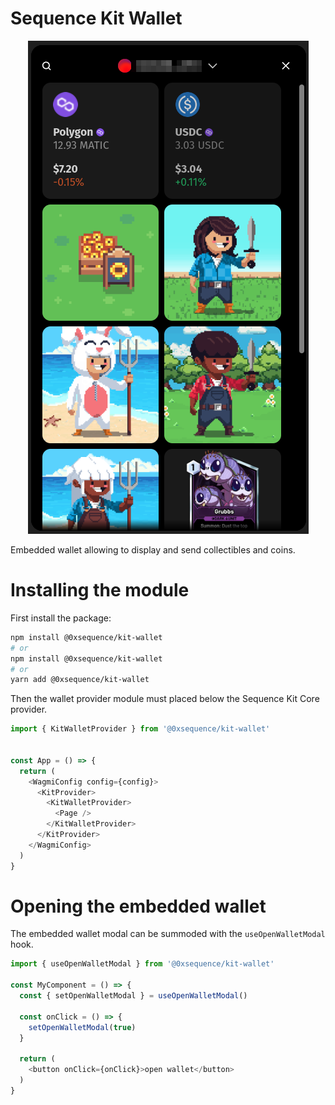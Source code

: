 Sequence Kit Wallet
==========================
 
<div align="center">
  <img src="../../public/docs/embedded-wallet.png">
</div>


Embedded wallet allowing to display and send collectibles and coins.

# Installing the module
First install the package:

```bash
npm install @0xsequence/kit-wallet
# or
npm install @0xsequence/kit-wallet
# or
yarn add @0xsequence/kit-wallet
```

Then the wallet provider module must placed below the Sequence Kit Core provider.

```js
import { KitWalletProvider } from '@0xsequence/kit-wallet'


const App = () => {
  return (
    <WagmiConfig config={config}>
      <KitProvider>
        <KitWalletProvider>
          <Page />
        </KitWalletProvider>
      </KitProvider>
    </WagmiConfig>
  )
}
```

# Opening the embedded wallet
The embedded wallet modal can be summoded with the `useOpenWalletModal` hook.

```js
import { useOpenWalletModal } from '@0xsequence/kit-wallet'

const MyComponent = () => {
  const { setOpenWalletModal } = useOpenWalletModal()

  const onClick = () => {
    setOpenWalletModal(true)
  }

  return (
    <button onClick={onClick}>open wallet</button>
  )
}

```
